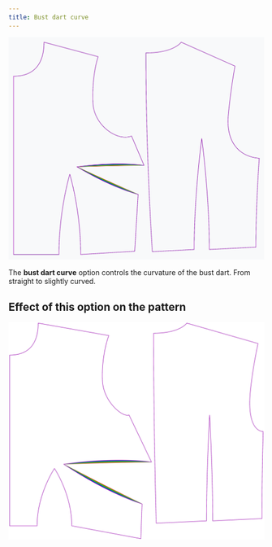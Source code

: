 ```yaml
---
title: Bust dart curve
---
```


![The effect of the bust dart curve option on the pattern](sample.png)

The **bust dart curve** option controls the curvature of the bust dart. From straight to slightly curved.


## Effect of this option on the pattern
![This image shows the effect of this option by superimposing several variants that have a different value for this option](bella_bustdartcurve_sample.svg "Effect of this option on the pattern")